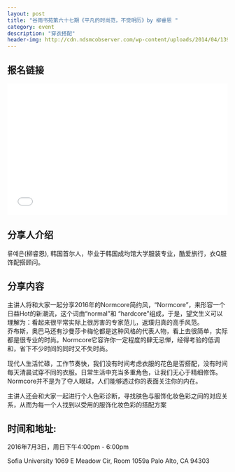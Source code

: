 ```yaml
---
layout: post
title: "谷雨书苑第六十七期《平凡的时尚范，不觉明历》by 柳睿恩 "
category: event
description: "穿衣搭配"
header-img: http://cdn.ndsmcobserver.com/wp-content/uploads/2014/04/1397506702-NormcorebannerWEB.jpg
---
```


## 报名链接
<div style="width:100%; text-align:left;" ><iframe src="//eventbrite.com/tickets-external?eid=26297237746&ref=etckt" frameborder="0" height="300" width="100%" vspace="0" hspace="0" marginheight="5" marginwidth="5" scrolling="auto" allowtransparency="true"></iframe></div>

## 分享人介绍
류예은(柳睿恩),  韩国首尔人，毕业于韩国成均馆大学服装专业，酷爱旅行，衣Q服饰配搭顾问。  

## 分享内容
主讲人将和大家一起分享2016年的Normcore简约风，“Normcore”，来形容一个日益Hot的新潮流，这个词由“normal”和 “hardcore”组成，于是，望文生义可以理解为：看起来很平常实际上很厉害的专家范儿，返璞归真的高手风范。  
乔布斯，奥巴马还有沙曼莎卡梅伦都是这种风格的代表人物，看上去很简单，实际都是很专业的时尚。Normcore它容许你一定程度的肆无忌惮，经得考验的低调和，省下不少时间的同时又不失时尚。
 
现代人生活忙碌，工作节奏快，我们没有时间考虑衣服的花色是否搭配，没有时间每天清晨试穿不同的衣服。日常生活中充当多重角色，让我们无心于精细修饰。Normcore并不是为了夺人眼球，人们能够透过你的表面关注你的内在。
 
主讲人还会和大家一起进行个人色彩诊断，寻找肤色与服饰化妆色彩之间的对应关系，从而为每一个人找到以受用的服饰化妆色彩的搭配方案

## 时间和地址:

2016年7月3日，周日下午4:00pm - 6:00pm

Sofia University 1069 E Meadow Cir, Room 1059a Palo Alto, CA 94303
